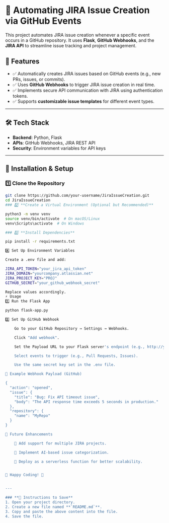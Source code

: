 # 🚀 Automating JIRA Issue Creation via GitHub Events

This project automates JIRA issue creation whenever a specific event occurs in a GitHub repository. It uses **Flask**, **GitHub Webhooks**, and the **JIRA API** to streamline issue tracking and project management.

## 📌 Features
- ✅ Automatically creates JIRA issues based on GitHub events (e.g., new PRs, issues, or commits).
- ✅ Uses **GitHub Webhooks** to trigger JIRA issue creation in real time.
- ✅ Implements secure API communication with JIRA using authentication tokens.
- ✅ Supports **customizable issue templates** for different event types.

---

## 🛠️ Tech Stack
- **Backend**: Python, Flask
- **APIs**: GitHub Webhooks, JIRA REST API
- **Security**: Environment variables for API keys

---

## 🚀 Installation & Setup

### 1️⃣ **Clone the Repository**
```bash
git clone https://github.com/your-username/JiraIssueCreation.git
cd JiraIssueCreation
### 2️⃣ **Create a Virtual Environment (Optional but Recommended)**

python3 -m venv venv
source venv/bin/activate  # On macOS/Linux
venv\Scripts\activate  # On Windows

### 3️⃣ **Install Dependencies**

pip install -r requirements.txt

4️⃣ Set Up Environment Variables

Create a .env file and add:

JIRA_API_TOKEN="your_jira_api_token"
JIRA_DOMAIN="yourcompany.atlassian.net"
JIRA_PROJECT_KEY="PROJ"
GITHUB_SECRET="your_github_webhook_secret"

Replace values accordingly.
⚡ Usage
1️⃣ Run the Flask App

python flask-app.py

2️⃣ Set Up GitHub Webhook

    Go to your GitHub Repository → Settings → Webhooks.

    Click "Add webhook".

    Set the Payload URL to your Flask server's endpoint (e.g., http://your-server-url/webhook).

    Select events to trigger (e.g., Pull Requests, Issues).

    Use the same secret key set in the .env file.

📌 Example Webhook Payload (GitHub)

{
  "action": "opened",
  "issue": {
    "title": "Bug: Fix API timeout issue",
    "body": "The API response time exceeds 5 seconds in production."
  },
  "repository": {
    "name": "MyRepo"
  }
}

🎯 Future Enhancements

    🔹 Add support for multiple JIRA projects.

    🔹 Implement AI-based issue categorization.

    🔹 Deploy as a serverless function for better scalability.


🚀 Happy Coding! 🚀


---

### **📌 Instructions to Save**
1. Open your project directory.
2. Create a new file named **`README.md`**.
3. Copy and paste the above content into the file.
4. Save the file.

